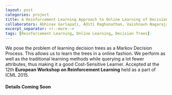 ```yaml
---
layout: post
categories: project
title: A Reinforcement Learning Approach to Online Learning of Decision Trees
collaborators: Abhinav Garlapati, Aditi Raghunathan, Vaishnavh Nagarajan, Prof. Balaraman Ravindran
excerpt_separator: <!--more-->
tags: [Reinforcement Learning, Online Learning, Decision Trees]
---
```

<article>
We pose the problem of learning decision trees as a Markov Decision Process. This allows us to learn the trees in a online fashion. We perform as well as the traditional learning methods while querying a lot fewer attributes, thus making it a good Cost-Sensitive Learner.
Accepted at the 12th <b>European Workshop on Reinforcement Learning</b> held as a part of ICML 2015.


</article>
<!--more-->

<h4> Details Coming Soon </h4>
